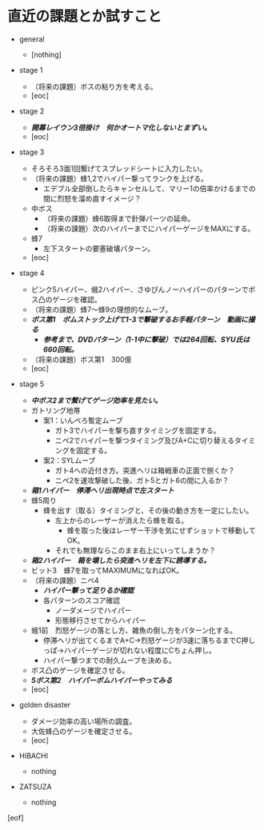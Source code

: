 # 直近の課題とか試すこと

- general
  - [nothing]

- stage 1
  - （将来の課題）ボスの粘り方を考える。
  - [eoc]

- stage 2
  - **_開幕レイウン3倍掛け　何かオートマ化しないとまずい。_**
  - [eoc]

- stage 3
  - そろそろ3面1回繋げてスプレッドシートに入力したい。
  - （将来の課題）蜂1,2でハイパー撃ってランクを上げる。
    - エデブル全部倒したらキャンセルして、マリー1の倍率かけるまでの間に烈怒を溜め直すイメージ？
  - 中ボス
    - （将来の課題）蜂6取得まで針弾パーツの延命。
    - （将来の課題）次のハイパーまでにハイパーゲージをMAXにする。
  - 蜂7
    - 左下スタートの要塞破壊パターン。
  - [eoc]

- stage 4
  - ピンク5ハイパー、蛾2ハイパー、さゆぴんノーハイパーのパターンでボス凸のゲージを確認。
  - （将来の課題）蜂7～蜂9の理想的なムーブ。
  - **_ボス第1　ボムストック上げて1-3で撃破するお手軽パターン　動画に撮る_**
    - **_参考まで、DVDパターン（1-1中に撃破）では264回転、SYU氏は660回転。_**
  - （将来の課題）ボス第1　300億
  - [eoc]

- stage 5
  - **_中ボス2まで繋げてゲージ効率を見たい。_**
  - ガトリング地帯
    - 案1：いんぺろ暫定ムーブ
      - ガト3でハイパーを撃ち直すタイミングを固定する。
      - ニペ2でハイパーを撃つタイミング及びA+Cに切り替えるタイミングを固定する。
    - 案2：SYLムーブ
      - ガト4への近付き方。突進ヘリは箱戦車の正面で捌くか？
      - ニペ2を速攻撃破した後、ガト5とガト6の間に入るか？
  - **_箱1ハイパー　停滞ヘリ出現時点で左スタート_**
  - 蜂5周り
    - 蜂を出す（取る）タイミングと、その後の動き方を一定にしたい。
      - 左上からのレーザーが消えたら蜂を取る。
        - 蜂を取った後はレーザー干渉を気にせずショットで移動してOK。
      - それでも無理ならこのまま右上にいってしまうか？
  - **_箱2ハイパー　箱を壊したら突進ヘリを左下に誘導する。_**
  - ビット3　蜂7を取ってMAXIMUMになればOK。
  - （将来の課題）ニペ4
    - **_ハイパー撃って足りるか確認_**
    - 各パターンのスコア確認
      - ノーダメージでハイパー
      - 形態移行させてからハイパー
  - 蛾1前　烈怒ゲージの落とし方、雑魚の倒し方をパターン化する。
    - 停滞ヘリが出てくるまでA+C→烈怒ゲージが3速に落ちるまでC押しっぱ→ハイパーゲージが切れない程度にCちょん押し。
    - ハイパー撃つまでの耐久ムーブを決める。
  - ボス凸のゲージを確定させる。
  - **_5ボス第2　ハイパーボムハイパーやってみる_**
  - [eoc]

- golden disaster
  - ダメージ効率の高い場所の調査。
  - 大佐蜂凸のゲージを確定させる。
  - [eoc]

- HIBACHI
  - nothing

- ZATSUZA
  - nothing

[eof]
